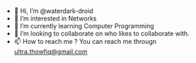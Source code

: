 - 👋 Hi, I’m @waterdark-droid
- 👀 I’m interested in Networks
- 🌱 I’m currently learning Computer Programming
- 💞️ I’m looking to collaborate on who likes to collaborate with.
- 📫 How to reach me ? You can reach me througn ultra.thowfiq@gmail.com 

<!---
waterdark-droid/waterdark-droid is a ✨ special ✨ repository because its `README.md` (this file) appears on your GitHub profile.
You can click the Preview link to take a look at your changes.
--->
